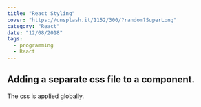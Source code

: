 ```yaml
---
title: "React Styling"
cover: "https://unsplash.it/1152/300/?random?SuperLong"
category: "React"
date: "12/08/2018"
tags:
  - programming
  - React
---
```


## Adding a separate css file to a component.

The css is applied globally.
